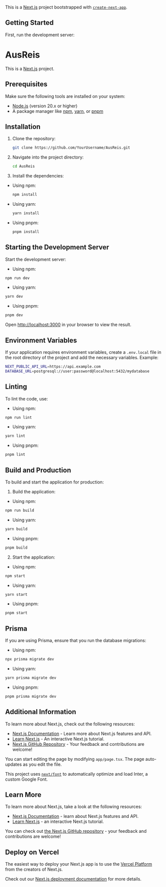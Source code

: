 This is a [Next.js](https://nextjs.org/) project bootstrapped with [`create-next-app`](https://github.com/vercel/next.js/tree/canary/packages/create-next-app).

## Getting Started

First, run the development server:

# AusReis

This is a [Next.js](https://nextjs.org/) project.

## Prerequisites

Make sure the following tools are installed on your system:

- [Node.js](https://nodejs.org/) (version 20.x or higher)
- A package manager like [npm](https://www.npmjs.com/), [yarn](https://yarnpkg.com/), or [pnpm](https://pnpm.io/)

## Installation

1. Clone the repository:

   ```bash
   git clone https://github.com/YourUsername/AusReis.git
   ```

2. Navigate into the project directory:

   ```bash
   cd AusReis
   ```

3. Install the dependencies:

- Using npm:

   ```bash
   npm install
   ```

- Using yarn:

   ```bash
   yarn install
   ```

- Using pnpm:

   ```bash
   pnpm install
   ```

## Starting the Development Server

Start the development server:

- Using npm:

```bash
npm run dev
```

- Using yarn:

```bash
yarn dev
```

- Using pnpm:

```bash
pnpm dev
```

Open [http://localhost:3000](http://localhost:3000) in your browser to view the result.

## Environment Variables

If your application requires environment variables, create a `.env.local` file in the root directory of the project and add the necessary variables. Example:

```bash
NEXT_PUBLIC_API_URL=https://api.example.com
DATABASE_URL=postgresql://user:password@localhost:5432/mydatabase
```

## Linting

To lint the code, use:

- Using npm:

```bash
npm run lint
```

- Using yarn:

```bash
yarn lint
```

- Using pnpm:

```bash
pnpm lint
```

## Build and Production

To build and start the application for production:

1. Build the application:

- Using npm:

```bash
npm run build
```

- Using yarn:

```bash
yarn build
```

- Using pnpm:

```bash
pnpm build
```

2. Start the application:

- Using npm:

```bash
npm start
```

- Using yarn:

```bash
yarn start
```

- Using pnpm:

```bash
pnpm start
```

## Prisma

If you are using Prisma, ensure that you run the database migrations:

- Using npm:

```bash
npx prisma migrate dev
```

- Using yarn:

```bash
yarn prisma migrate dev
```

- Using pnpm:

```bash
pnpm prisma migrate dev
```

## Additional Information

To learn more about Next.js, check out the following resources:

- [Next.js Documentation](https://nextjs.org/docs) - Learn more about Next.js features and API.
- [Learn Next.js](https://nextjs.org/learn) - An interactive Next.js tutorial.
- [Next.js GitHub Repository](https://github.com/vercel/next.js) - Your feedback and contributions are welcome!

You can start editing the page by modifying `app/page.tsx`. The page auto-updates as you edit the file.

This project uses [`next/font`](https://nextjs.org/docs/basic-features/font-optimization) to automatically optimize and load Inter, a custom Google Font.

## Learn More

To learn more about Next.js, take a look at the following resources:

- [Next.js Documentation](https://nextjs.org/docs) - learn about Next.js features and API.
- [Learn Next.js](https://nextjs.org/learn) - an interactive Next.js tutorial.

You can check out [the Next.js GitHub repository](https://github.com/vercel/next.js/) - your feedback and contributions are welcome!

## Deploy on Vercel

The easiest way to deploy your Next.js app is to use the [Vercel Platform](https://vercel.com/new?utm_medium=default-template&filter=next.js&utm_source=create-next-app&utm_campaign=create-next-app-readme) from the creators of Next.js.

Check out our [Next.js deployment documentation](https://nextjs.org/docs/deployment) for more details.
